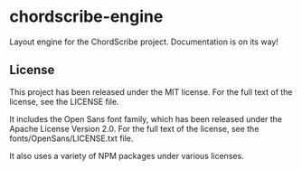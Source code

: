 # chordscribe-engine
Layout engine for the ChordScribe project. Documentation is on its way!

## License
This project has been released under the MIT license. For the full text of the license, see the LICENSE file.

It includes the Open Sans font family, which has been released under the Apache License Version 2.0. For the full text of the license, see the fonts/OpenSans/LICENSE.txt file.

It also uses a variety of NPM packages under various licenses.